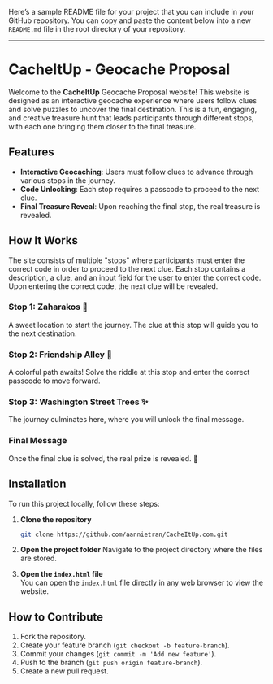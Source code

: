 Here’s a sample README file for your project that you can include in your GitHub repository. You can copy and paste the content below into a new `README.md` file in the root directory of your repository.

---

# CacheItUp - Geocache Proposal

Welcome to the **CacheItUp** Geocache Proposal website! This website is designed as an interactive geocache experience where users follow clues and solve puzzles to uncover the final destination. This is a fun, engaging, and creative treasure hunt that leads participants through different stops, with each one bringing them closer to the final treasure.

## Features

- **Interactive Geocaching**: Users must follow clues to advance through various stops in the journey.
- **Code Unlocking**: Each stop requires a passcode to proceed to the next clue.
- **Final Treasure Reveal**: Upon reaching the final stop, the real treasure is revealed.
  
## How It Works

The site consists of multiple "stops" where participants must enter the correct code in order to proceed to the next clue. Each stop contains a description, a clue, and an input field for the user to enter the correct code. Upon entering the correct code, the next clue will be revealed.

### Stop 1: Zaharakos 🍦
A sweet location to start the journey. The clue at this stop will guide you to the next destination.

### Stop 2: Friendship Alley 🌈
A colorful path awaits! Solve the riddle at this stop and enter the correct passcode to move forward.

### Stop 3: Washington Street Trees ✨
The journey culminates here, where you will unlock the final message.

### Final Message
Once the final clue is solved, the real prize is revealed. 🎉

## Installation

To run this project locally, follow these steps:

1. **Clone the repository**
   ```bash
   git clone https://github.com/aannietran/CacheItUp.com.git
   ```

2. **Open the project folder**
   Navigate to the project directory where the files are stored.

3. **Open the `index.html` file**  
   You can open the `index.html` file directly in any web browser to view the website.

## How to Contribute

1. Fork the repository.
2. Create your feature branch (`git checkout -b feature-branch`).
3. Commit your changes (`git commit -m 'Add new feature'`).
4. Push to the branch (`git push origin feature-branch`).
5. Create a new pull request.
